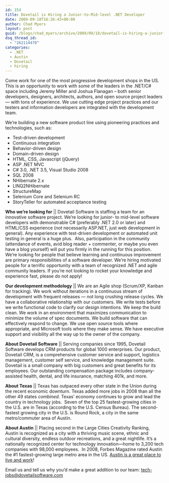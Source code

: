 ```yaml
---
id: 154
title: Dovetail is Hiring a Junior-to-Mid-level .NET Developer
date: 2009-09-18T16:26:43+00:00
author: Chad Myers
layout: post
guid: /blogs/chad_myers/archive/2009/09/18/dovetail-is-hiring-a-junior-to-mid-level-net-developer.aspx
dsq_thread_id:
  - "262114470"
categories:
  - .NET
  - Austin
  - Dovetail
  - hiring
---
```

Come work for one of the most progressive development shops in the US. This is an opportunity to work with some of the leaders in the .NET/C# space including Jeremy Miller and Joshua Flanagan – both senior developers, designers, architects, authors, and open source project leaders &#8212; with tons of experience. We use cutting edge project practices and our testers and information developers are integrated with the development team.

We’re building a new software product line using pioneering practices and technologies, such as:

  * Test-driven development 
  * Continuous integration 
  * Behavior-driven design 
  * Domain-driven design 
  * HTML, CSS, Javascript (jQuery) 
  * ASP .NET MVC 
  * C# 3.0, .NET 3.5, Visual Studio 2008 
  * SQL 2008 
  * NHibernate 2.x 
  * LINQ2NHibernate 
  * StructureMap 
  * Selenium Core and Selenium RC 
  * StoryTeller for automated acceptance testing 

**Who we’re looking for** || Dovetail Software is staffing a team for an innovative software project. We’re looking for junior- to mid-level software developers with demonstrable C# (preferably .NET 2.0 or later) and HTML/CSS experience (not necessarily ASP.NET, just web development in general). Any experience with test-driven development or automated unit testing in general is a huge plus.&#160; Also, participation in the community (attendance of events, avid blog reader + commenter, or maybe you even have a blog yourself) will put you firmly in the running for this position. We’re looking for people that believe learning and continuous improvement are primary responsibilities of a software developer. We’re hiring motivated people for a terrific opportunity with a team of recognized .NET and agile community leaders. If you’re not looking to rocket your knowledge and experience fast, please do not apply!

**Our development methodology** || We are an Agile shop (Scrum/XP, Kanban for tracking). We work without iterations in a continuous stream of development with frequent releases &#8212; not long crushing release cycles. We have a collaborative relationship with our customers. We write tests before we write functional code to clarify our design intentions. We keep the build clean. We work in an environment that maximizes communication to minimize the volume of spec documents. We build software that can effectively respond to change. We use open source tools where appropriate, and Microsoft tools where they make sense. We have executive support and visibility all the way up to the owner of the company.

**About Dovetail Software** || Serving companies since 1995, Dovetail Software develops CRM products for global 1000 enterprises. Our product, Dovetail CRM, is a comprehensive customer service and support, logistics management, customer self service, and knowledge management suite. Dovetail is a small company with big customers and great benefits for its employees. Our outstanding compensation package includes company-assisted health, dental, and life insurance, matching 401k, and more.

**About Texas** || Texas has outpaced every other state in the Union during the recent economic downturn. Texas added more jobs in 2008 than all the other 49 states _combined_. Texas’ economy continues to grow and lead the country in technology jobs.&#160; Seven of the top 25 fastest-growing cities in the U.S. are in Texas (according to the U.S. Census Bureau). The second-fastest growing city in the U.S. is Round Rock, a city in the same metro/commuter area of Austin.

**About Austin** || Placing second in the Large Cities Creativity Ranking, Austin is recognized as a city with a thriving music scene, ethnic and cultural diversity, endless outdoor recreations, and a great nightlife. It’s a nationally recognized center for technology innovation—home to 3,200 tech companies with 98,000 employees.&#160; In 2008, Forbes Magazine rated Austin the #1 fastest-growing large metro area in the US. [Austin is a great place to live and work](http://www.lostechies.com/blogs/chad_myers/archive/2008/04/21/move-to-austin.aspx)!

Email us and tell us why you’d make a great addition to our team: <tech-jobs@dovetailsoftware.com>
